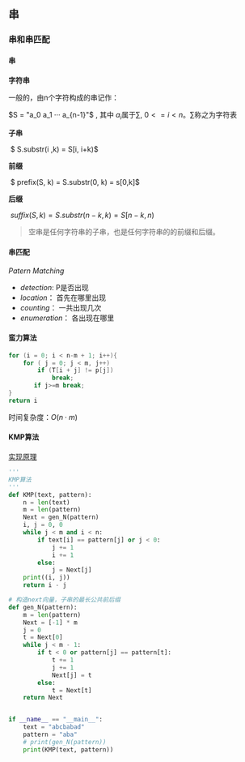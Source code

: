 ## 串

### 串和串匹配

#### 串

**字符串**

一般的，由n个字符构成的串记作：

$S = "a_0 a_1 ··· a_{n-1}"$ , 其中 $a_i$属于$\sum$, $0<=i<n$。$\sum$称之为字符表

**子串**

​                                  $ S.substr(i ,k) = S[i, i+k)$

**前缀**

​                                   $ prefix(S, k) = S.substr(0, k) = s[0,k]$

**后缀**

​                                   $suffix(S, k) = S.substr(n-k, k) = S[n-k, n)$

> 空串是任何字符串的子串，也是任何字符串的的前缀和后缀。

#### 串匹配

$Patern\ Matching$

- $detection:$  P是否出现
- $ location：$ 首先在哪里出现
- $ counting：$ 一共出现几次
- $ enumeration：$ 各出现在哪里

#### 蛮力算法

```c
for (i = 0; i < n-m + 1; i++){
    for ( j = 0; j < m, j++)
        if (T[i + j] != p[j])
            break;
       if j>=m break;
}
return i
```

时间复杂度：$O(n·m)$

#### KMP算法

[实现原理](https://www.bilibili.com/video/BV1Px411z7Yo?t=410)

```python
'''
KMP算法
'''
def KMP(text, pattern):
    n = len(text)
    m = len(pattern)
    Next = gen_N(pattern)
    i, j = 0, 0
    while j < m and i < n:
        if text[i] == pattern[j] or j < 0:
            j += 1
            i += 1
        else:
            j = Next[j]
    print((i, j))
    return i - j

# 构造next向量，子串的最长公共前后缀
def gen_N(pattern):
    m = len(pattern)
    Next = [-1] * m
    j = 0
    t = Next[0]
    while j < m - 1:
        if t < 0 or pattern[j] == pattern[t]:
            t += 1
            j += 1
            Next[j] = t
        else:
            t = Next[t]
    return Next


if __name__ == "__main__":
    text = "abcbabad"
    pattern = "aba"
    # print(gen_N(pattern))
    print(KMP(text, pattern))
```
